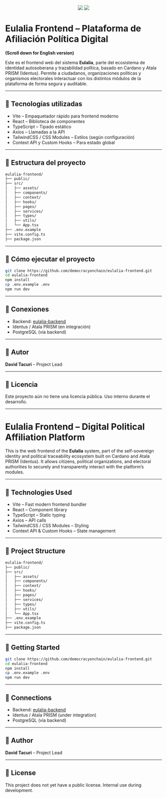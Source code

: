 <div align="center">
  <img src="https://img.shields.io/badge/Frontend-Vite%20+%20React%20+%20TypeScript-blue" />
  <img src="https://img.shields.io/badge/Framework-Modern%20Web%20App-lightgrey" />
</div>

# Eulalia Frontend – Plataforma de Afiliación Política Digital
**(Scroll down for English version)**

Este es el frontend web del sistema **Eulalia**, parte del ecosistema de identidad autosoberana y trazabilidad política, basado en Cardano y Atala PRISM (Identus). Permite a ciudadanos, organizaciones políticas y organismos electorales interactuar con los distintos módulos de la plataforma de forma segura y auditable.

---

## 🧩 Tecnologías utilizadas

- Vite – Empaquetador rápido para frontend moderno
- React – Biblioteca de componentes
- TypeScript – Tipado estático
- Axios – Llamadas a la API
- TailwindCSS / CSS Modules – Estilos (según configuración)
- Context API y Custom Hooks – Para estado global

---

## 📁 Estructura del proyecto

```bash
eulalia-frontend/
├── public/
├── src/
│   ├── assets/
│   ├── components/
│   ├── context/
│   ├── hooks/
│   ├── pages/
│   ├── services/
│   ├── types/
│   ├── utils/
│   └── App.tsx
├── .env.example
├── vite.config.ts
├── package.json
```

---

## 🚀 Cómo ejecutar el proyecto

```bash
git clone https://github.com/democracyonchain/eulalia-frontend.git
cd eulalia-frontend
npm install
cp .env.example .env
npm run dev
```

---

## 🔗 Conexiones

- Backend: [eulalia-backend](https://github.com/democracyonchain/eulalia-backend)
- Identus / Atala PRISM (en integración)
- PostgreSQL (vía backend)

---

## 👤 Autor

**David Tacuri** – Project Lead

---

## 📜 Licencia

Este proyecto aún no tiene una licencia pública. Uso interno durante el desarrollo.

---

# Eulalia Frontend – Digital Political Affiliation Platform

This is the web frontend of the **Eulalia** system, part of the self-sovereign identity and political traceability ecosystem built on Cardano and Atala PRISM (Identus). It allows citizens, political organizations, and electoral authorities to securely and transparently interact with the platform’s modules.

---

## 🧩 Technologies Used

- Vite – Fast modern frontend bundler
- React – Component library
- TypeScript – Static typing
- Axios – API calls
- TailwindCSS / CSS Modules – Styling
- Context API & Custom Hooks – State management

---

## 📁 Project Structure

```bash
eulalia-frontend/
├── public/
├── src/
│   ├── assets/
│   ├── components/
│   ├── context/
│   ├── hooks/
│   ├── pages/
│   ├── services/
│   ├── types/
│   ├── utils/
│   └── App.tsx
├── .env.example
├── vite.config.ts
├── package.json
```

---

## 🚀 Getting Started

```bash
git clone https://github.com/democracyonchain/eulalia-frontend.git
cd eulalia-frontend
npm install
cp .env.example .env
npm run dev
```

---

## 🔗 Connections

- Backend: [eulalia-backend](https://github.com/democracyonchain/eulalia-backend)
- Identus / Atala PRISM (under integration)
- PostgreSQL (via backend)

---

## 👤 Author

**David Tacuri** – Project Lead

---

## 📜 License

This project does not yet have a public license. Internal use during development.